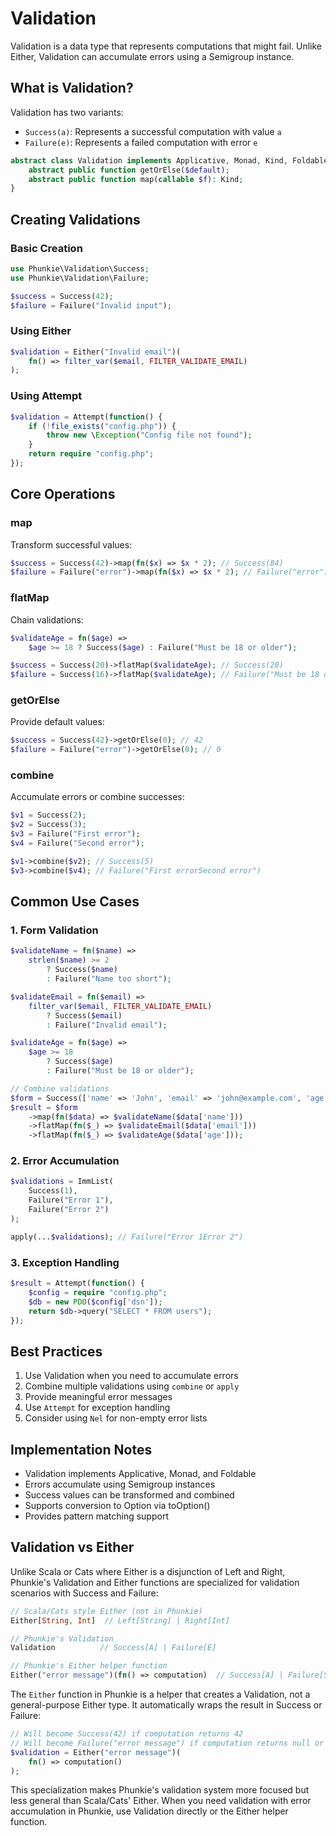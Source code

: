 # Validation

Validation is a data type that represents computations that might fail. Unlike Either, Validation can accumulate errors using a Semigroup instance.

## What is Validation?

Validation has two variants:
- `Success(a)`: Represents a successful computation with value `a`
- `Failure(e)`: Represents a failed computation with error `e`

```php
abstract class Validation implements Applicative, Monad, Kind, Foldable {
    abstract public function getOrElse($default);
    abstract public function map(callable $f): Kind;
}
```

## Creating Validations

### Basic Creation
```php
use Phunkie\Validation\Success;
use Phunkie\Validation\Failure;

$success = Success(42);
$failure = Failure("Invalid input");
```

### Using Either
```php
$validation = Either("Invalid email")(
    fn() => filter_var($email, FILTER_VALIDATE_EMAIL)
);
```

### Using Attempt
```php
$validation = Attempt(function() {
    if (!file_exists("config.php")) {
        throw new \Exception("Config file not found");
    }
    return require "config.php";
});
```

## Core Operations

### map
Transform successful values:
```php
$success = Success(42)->map(fn($x) => $x * 2); // Success(84)
$failure = Failure("error")->map(fn($x) => $x * 2); // Failure("error")
```

### flatMap
Chain validations:
```php
$validateAge = fn($age) => 
    $age >= 18 ? Success($age) : Failure("Must be 18 or older");

$success = Success(20)->flatMap($validateAge); // Success(20)
$failure = Success(16)->flatMap($validateAge); // Failure("Must be 18 or older")
```

### getOrElse
Provide default values:
```php
$success = Success(42)->getOrElse(0); // 42
$failure = Failure("error")->getOrElse(0); // 0
```

### combine
Accumulate errors or combine successes:
```php
$v1 = Success(2);
$v2 = Success(3);
$v3 = Failure("First error");
$v4 = Failure("Second error");

$v1->combine($v2); // Success(5)
$v3->combine($v4); // Failure("First errorSecond error")
```

## Common Use Cases

### 1. Form Validation
```php
$validateName = fn($name) => 
    strlen($name) >= 2 
        ? Success($name) 
        : Failure("Name too short");

$validateEmail = fn($email) => 
    filter_var($email, FILTER_VALIDATE_EMAIL)
        ? Success($email)
        : Failure("Invalid email");

$validateAge = fn($age) => 
    $age >= 18
        ? Success($age)
        : Failure("Must be 18 or older");

// Combine validations
$form = Success(['name' => 'John', 'email' => 'john@example.com', 'age' => 25]);
$result = $form
    ->map(fn($data) => $validateName($data['name']))
    ->flatMap(fn($_) => $validateEmail($data['email']))
    ->flatMap(fn($_) => $validateAge($data['age']));
```

### 2. Error Accumulation
```php
$validations = ImmList(
    Success(1),
    Failure("Error 1"),
    Failure("Error 2")
);

apply(...$validations); // Failure("Error 1Error 2")
```

### 3. Exception Handling
```php
$result = Attempt(function() {
    $config = require "config.php";
    $db = new PDO($config['dsn']);
    return $db->query("SELECT * FROM users");
});
```

## Best Practices

1. Use Validation when you need to accumulate errors
2. Combine multiple validations using `combine` or `apply`
3. Provide meaningful error messages
4. Use `Attempt` for exception handling
5. Consider using `Nel` for non-empty error lists

## Implementation Notes

- Validation implements Applicative, Monad, and Foldable
- Errors accumulate using Semigroup instances
- Success values can be transformed and combined
- Supports conversion to Option via toOption()
- Provides pattern matching support

## Validation vs Either

Unlike Scala or Cats where Either is a disjunction of Left and Right, Phunkie's Validation and Either functions are specialized for validation scenarios with Success and Failure:

```php
// Scala/Cats style Either (not in Phunkie)
Either[String, Int]  // Left[String] | Right[Int]

// Phunkie's Validation
Validation          // Success[A] | Failure[E]

// Phunkie's Either helper function
Either("error message")(fn() => computation)  // Success[A] | Failure[String]
```

The `Either` function in Phunkie is a helper that creates a Validation, not a general-purpose Either type. It automatically wraps the result in Success or Failure:

```php
// Will become Success(42) if computation returns 42
// Will become Failure("error message") if computation returns null or None
$validation = Either("error message")(
    fn() => computation()
);
```

This specialization makes Phunkie's validation system more focused but less general than Scala/Cats' Either. When you need validation with error accumulation in Phunkie, use Validation directly or the Either helper function.
